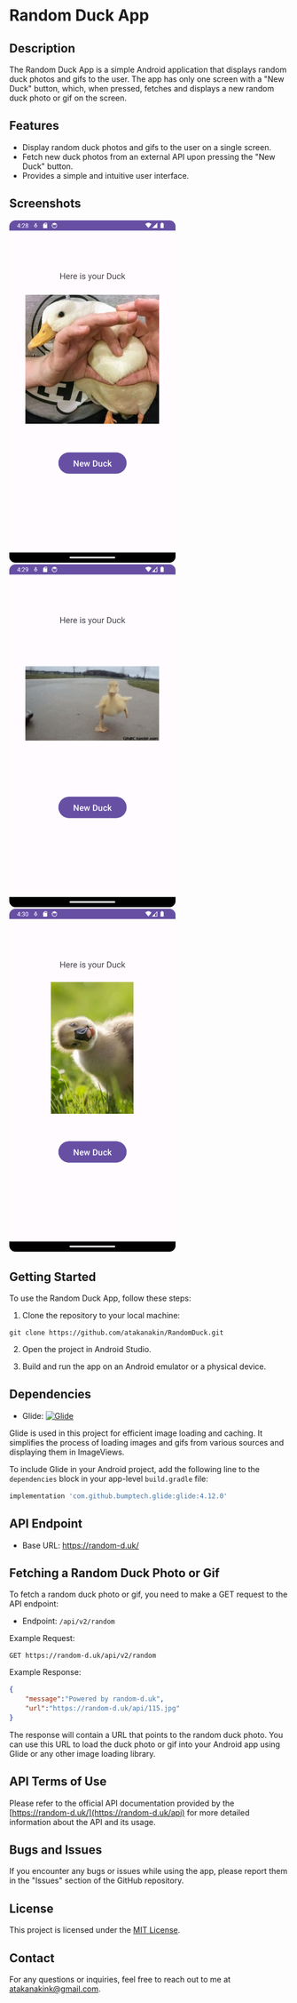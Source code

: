 # Random Duck App

## Description

The Random Duck App is a simple Android application that displays random duck photos and gifs to the user. The app has only one screen with a "New Duck" button, which, when pressed, fetches and displays a new random duck photo or gif on the screen.

## Features

- Display random duck photos and gifs to the user on a single screen.
- Fetch new duck photos from an external API upon pressing the "New Duck" button.
- Provides a simple and intuitive user interface.

## Screenshots

<img src="duck/1.png" alt="Duck 1" width="300">    <img src="duck/2.png" alt="Duck 2" width="300">    <img src="duck/3.png" alt="Duck 3" width="300">

## Getting Started

To use the Random Duck App, follow these steps:

1. Clone the repository to your local machine:

```
git clone https://github.com/atakanakin/RandomDuck.git
```

2. Open the project in Android Studio.

3. Build and run the app on an Android emulator or a physical device.

## Dependencies

- Glide: [![Glide](https://img.shields.io/badge/Glide-4.12.0-brightgreen)](https://github.com/bumptech/glide)

Glide is used in this project for efficient image loading and caching. It simplifies the process of loading images and gifs from various sources and displaying them in ImageViews.

To include Glide in your Android project, add the following line to the `dependencies` block in your app-level `build.gradle` file:

```gradle
implementation 'com.github.bumptech.glide:glide:4.12.0'
```

## API Endpoint

- Base URL: https://random-d.uk/

## Fetching a Random Duck Photo or Gif

To fetch a random duck photo or gif, you need to make a GET request to the API endpoint:

- Endpoint: `/api/v2/random`

Example Request:
```
GET https://random-d.uk/api/v2/random
```

Example Response:
```json
{
    "message":"Powered by random-d.uk",
    "url":"https://random-d.uk/api/115.jpg"
}
```

The response will contain a URL that points to the random duck photo. You can use this URL to load the duck photo or gif into your Android app using Glide or any other image loading library.

## API Terms of Use

Please refer to the official API documentation provided by the [https://random-d.uk/](https://random-d.uk/api) for more detailed information about the API and its usage.

## Bugs and Issues

If you encounter any bugs or issues while using the app, please report them in the "Issues" section of the GitHub repository.

## License

This project is licensed under the [MIT License](LICENSE).

## Contact

For any questions or inquiries, feel free to reach out to me at atakanakink@gmail.com.
